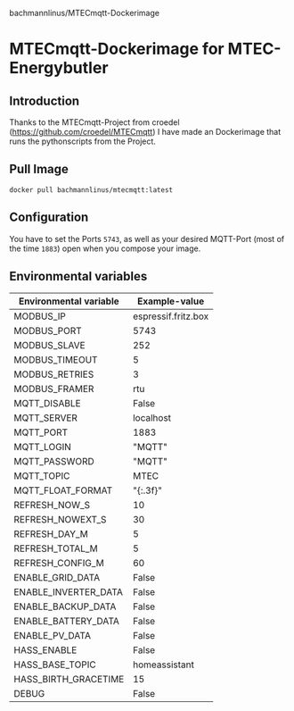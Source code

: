 bachmannlinus/MTECmqtt-Dockerimage

# MTECmqtt-Dockerimage for MTEC-Energybutler

## Introduction
Thanks to the MTECmqtt-Project from croedel (https://github.com/croedel/MTECmqtt) I have made an Dockerimage that runs the pythonscripts from the Project.

## Pull Image
```
docker pull bachmannlinus/mtecmqtt:latest
```

## Configuration
You have to set the Ports `5743`, as well as your desired MQTT-Port (most of the time `1883`) open when you compose your image.

## Environmental variables
| Environmental variable   | Example-value        |
|--------------------------|----------------------|
| MODBUS_IP                | espressif.fritz.box  |
| MODBUS_PORT              | 5743                 |
| MODBUS_SLAVE             | 252                  |
| MODBUS_TIMEOUT           | 5                    |
| MODBUS_RETRIES           | 3                    |
| MODBUS_FRAMER            | rtu                  |
| MQTT_DISABLE             | False                |
| MQTT_SERVER              | localhost            |
| MQTT_PORT                | 1883                 |
| MQTT_LOGIN               | "MQTT"                  |
| MQTT_PASSWORD            | "MQTT"                   |
| MQTT_TOPIC               | MTEC                 |
| MQTT_FLOAT_FORMAT        | "{:.3f}"             |
| REFRESH_NOW_S            | 10                   |
| REFRESH_NOWEXT_S         | 30                   |
| REFRESH_DAY_M            | 5                    |
| REFRESH_TOTAL_M          | 5                    |
| REFRESH_CONFIG_M         | 60                   |
| ENABLE_GRID_DATA         | False                |
| ENABLE_INVERTER_DATA     | False                |
| ENABLE_BACKUP_DATA       | False                |
| ENABLE_BATTERY_DATA      | False                |
| ENABLE_PV_DATA           | False                |
| HASS_ENABLE              | False                |
| HASS_BASE_TOPIC          | homeassistant        |
| HASS_BIRTH_GRACETIME     | 15                   |
| DEBUG                    | False                |

